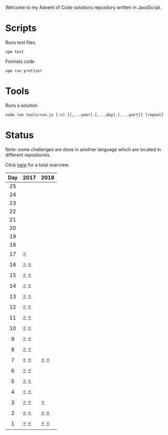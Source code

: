 Welcome to my Advent of Code solutions repository written in JavaScript.

# Scripts
Runs test files
```
npm test
```

Formats code
```
npm run prettier
```

# Tools
Runs a solution
```
node run tools/run.js [-v] [[,...year].[,...day].[,...part]] [repeat]
```

# Status

Note: some challenges are done in another language which are located in different repositories.

Click [here](https://github.com/aoktayd/adventofcode#overview) for a total overview.

Day | 2017 | 2018
:--:| :--- | :---
25 | |
24 | |
23 | |
22 | |
21 | |
20 | |
19 | |
18 | |
17 | [⭐][aoc_solution_2017_17_1] |
16 | [⭐][aoc_solution_2017_16_1] [⭐][aoc_solution_2017_16_2] |
15 | [⭐][aoc_solution_2017_15_1] [⭐][aoc_solution_2017_15_2] |
14 | [⭐][aoc_solution_2017_14_1] [⭐][aoc_solution_2017_14_2] |
13 | [⭐][aoc_solution_2017_13_1] [⭐][aoc_solution_2017_13_2] |
12 | [⭐][aoc_solution_2017_12_1] [⭐][aoc_solution_2017_12_2] |
11 | [⭐][aoc_solution_2017_11_1] [⭐][aoc_solution_2017_11_2] |
10 | [⭐][aoc_solution_2017_10_1] [⭐][aoc_solution_2017_10_2] |
9  | [⭐][aoc_solution_2017_9_1] [⭐][aoc_solution_2017_9_2] |
8  | [⭐][aoc_solution_2017_8_1] [⭐][aoc_solution_2017_8_2] |
7  | [⭐][aoc_solution_2017_7_1] [⭐][aoc_solution_2017_7_2] | [⭐][aoc_solution_2018_7_1] [⭐][aoc_solution_2018_7_2]
6  | [⭐][aoc_solution_2017_6_1] [⭐][aoc_solution_2017_6_2] |
5  | [⭐][aoc_solution_2017_5_1] [⭐][aoc_solution_2017_5_2] |
4  | [⭐][aoc_solution_2017_4_1] [⭐][aoc_solution_2017_4_2] |
3  | [⭐][aoc_solution_2017_3_1] [⭐][aoc_solution_2017_3_2] | [⭐][aoc_solution_2018_3_1]
2  | [⭐][aoc_solution_2017_2_1] [⭐][aoc_solution_2017_2_2] | [⭐][aoc_solution_2018_2_1] [⭐][aoc_solution_2018_2_2]
1  | [⭐][aoc_solution_2017_1_1] [⭐][aoc_solution_2017_1_2] | [⭐][aoc_solution_2018_1_1] [⭐][aoc_solution_2018_1_2]

[aoc]: https://adventofcode.com/
[aoc_solution_2015_1_1]: ./2015/day01/part1.js
[aoc_solution_2015_1_2]: ./2015/day01/part2.js
[aoc_solution_2015_2_1]: ./2015/day02/part1.js
[aoc_solution_2015_2_2]: ./2015/day02/part2.js
[aoc_solution_2015_3_1]: ./2015/day03/part1.js
[aoc_solution_2015_3_2]: ./2015/day03/part2.js
[aoc_solution_2015_4_1]: ./2015/day04/part1.js
[aoc_solution_2015_4_2]: ./2015/day04/part2.js
[aoc_solution_2015_5_1]: ./2015/day05/part1.js
[aoc_solution_2015_5_2]: ./2015/day05/part2.js
[aoc_solution_2015_6_1]: ./2015/day06/part1.js
[aoc_solution_2015_6_2]: ./2015/day06/part2.js
[aoc_solution_2015_7_1]: ./2015/day07/part1.js
[aoc_solution_2015_7_2]: ./2015/day07/part2.js
[aoc_solution_2015_8_1]: ./2015/day08/part1.js
[aoc_solution_2015_8_2]: ./2015/day08/part2.js
[aoc_solution_2015_9_1]: ./2015/day09/part1.js
[aoc_solution_2015_9_2]: ./2015/day09/part2.js
[aoc_solution_2015_10_1]: ./2015/day10/part1.js
[aoc_solution_2015_10_2]: ./2015/day10/part2.js
[aoc_solution_2015_11_1]: ./2015/day11/part1.js
[aoc_solution_2015_11_2]: ./2015/day11/part2.js
[aoc_solution_2015_12_1]: ./2015/day12/part1.js
[aoc_solution_2015_12_2]: ./2015/day12/part2.js
[aoc_solution_2015_13_1]: ./2015/day13/part1.js
[aoc_solution_2015_13_2]: ./2015/day13/part2.js
[aoc_solution_2015_14_1]: ./2015/day14/part1.js
[aoc_solution_2015_14_2]: ./2015/day14/part2.js
[aoc_solution_2015_15_1]: ./2015/day15/part1.js
[aoc_solution_2015_15_2]: ./2015/day15/part2.js
[aoc_solution_2015_16_1]: ./2015/day16/part1.js
[aoc_solution_2015_16_2]: ./2015/day16/part2.js
[aoc_solution_2015_17_1]: ./2015/day17/part1.js
[aoc_solution_2015_17_2]: ./2015/day17/part2.js
[aoc_solution_2015_18_1]: ./2015/day18/part1.js
[aoc_solution_2015_18_2]: ./2015/day18/part2.js
[aoc_solution_2015_19_1]: ./2015/day19/part1.js
[aoc_solution_2015_19_2]: ./2015/day19/part2.js
[aoc_solution_2015_20_1]: ./2015/day20/part1.js
[aoc_solution_2015_20_2]: ./2015/day20/part2.js
[aoc_solution_2015_21_1]: ./2015/day21/part1.js
[aoc_solution_2015_21_2]: ./2015/day21/part2.js
[aoc_solution_2015_22_1]: ./2015/day22/part1.js
[aoc_solution_2015_22_2]: ./2015/day22/part2.js
[aoc_solution_2015_23_1]: ./2015/day23/part1.js
[aoc_solution_2015_23_2]: ./2015/day23/part2.js
[aoc_solution_2015_24_1]: ./2015/day24/part1.js
[aoc_solution_2015_24_2]: ./2015/day24/part2.js
[aoc_solution_2015_25_1]: ./2015/day25/part1.js
[aoc_solution_2015_25_2]: ./2015/day25/part2.js
[aoc_solution_2016_1_1]: ./2016/day01/part1.js
[aoc_solution_2016_1_2]: ./2016/day01/part2.js
[aoc_solution_2016_2_1]: ./2016/day02/part1.js
[aoc_solution_2016_2_2]: ./2016/day02/part2.js
[aoc_solution_2016_3_1]: ./2016/day03/part1.js
[aoc_solution_2016_3_2]: ./2016/day03/part2.js
[aoc_solution_2016_4_1]: ./2016/day04/part1.js
[aoc_solution_2016_4_2]: ./2016/day04/part2.js
[aoc_solution_2016_5_1]: ./2016/day05/part1.js
[aoc_solution_2016_5_2]: ./2016/day05/part2.js
[aoc_solution_2016_6_1]: ./2016/day06/part1.js
[aoc_solution_2016_6_2]: ./2016/day06/part2.js
[aoc_solution_2016_7_1]: ./2016/day07/part1.js
[aoc_solution_2016_7_2]: ./2016/day07/part2.js
[aoc_solution_2016_8_1]: ./2016/day08/part1.js
[aoc_solution_2016_8_2]: ./2016/day08/part2.js
[aoc_solution_2016_9_1]: ./2016/day09/part1.js
[aoc_solution_2016_9_2]: ./2016/day09/part2.js
[aoc_solution_2016_10_1]: ./2016/day10/part1.js
[aoc_solution_2016_10_2]: ./2016/day10/part2.js
[aoc_solution_2016_11_1]: ./2016/day11/part1.js
[aoc_solution_2016_11_2]: ./2016/day11/part2.js
[aoc_solution_2016_12_1]: ./2016/day12/part1.js
[aoc_solution_2016_12_2]: ./2016/day12/part2.js
[aoc_solution_2016_13_1]: ./2016/day13/part1.js
[aoc_solution_2016_13_2]: ./2016/day13/part2.js
[aoc_solution_2016_14_1]: ./2016/day14/part1.js
[aoc_solution_2016_14_2]: ./2016/day14/part2.js
[aoc_solution_2016_15_1]: ./2016/day15/part1.js
[aoc_solution_2016_15_2]: ./2016/day15/part2.js
[aoc_solution_2016_16_1]: ./2016/day16/part1.js
[aoc_solution_2016_16_2]: ./2016/day16/part2.js
[aoc_solution_2016_17_1]: ./2016/day17/part1.js
[aoc_solution_2016_17_2]: ./2016/day17/part2.js
[aoc_solution_2016_18_1]: ./2016/day18/part1.js
[aoc_solution_2016_18_2]: ./2016/day18/part2.js
[aoc_solution_2016_19_1]: ./2016/day19/part1.js
[aoc_solution_2016_19_2]: ./2016/day19/part2.js
[aoc_solution_2016_20_1]: ./2016/day20/part1.js
[aoc_solution_2016_20_2]: ./2016/day20/part2.js
[aoc_solution_2016_21_1]: ./2016/day21/part1.js
[aoc_solution_2016_21_2]: ./2016/day21/part2.js
[aoc_solution_2016_22_1]: ./2016/day22/part1.js
[aoc_solution_2016_22_2]: ./2016/day22/part2.js
[aoc_solution_2016_23_1]: ./2016/day23/part1.js
[aoc_solution_2016_23_2]: ./2016/day23/part2.js
[aoc_solution_2016_24_1]: ./2016/day24/part1.js
[aoc_solution_2016_24_2]: ./2016/day24/part2.js
[aoc_solution_2016_25_1]: ./2016/day25/part1.js
[aoc_solution_2016_25_2]: ./2016/day25/part2.js
[aoc_solution_2017_1_1]: ./2017/day01/part1.js
[aoc_solution_2017_1_2]: ./2017/day01/part2.js
[aoc_solution_2017_2_1]: ./2017/day02/part1.js
[aoc_solution_2017_2_2]: ./2017/day02/part2.js
[aoc_solution_2017_3_1]: ./2017/day03/part1.js
[aoc_solution_2017_3_2]: ./2017/day03/part2.js
[aoc_solution_2017_4_1]: ./2017/day04/part1.js
[aoc_solution_2017_4_2]: ./2017/day04/part2.js
[aoc_solution_2017_5_1]: ./2017/day05/part1.js
[aoc_solution_2017_5_2]: ./2017/day05/part2.js
[aoc_solution_2017_6_1]: ./2017/day06/part1.js
[aoc_solution_2017_6_2]: ./2017/day06/part2.js
[aoc_solution_2017_7_1]: ./2017/day07/part1.js
[aoc_solution_2017_7_2]: ./2017/day07/part2.js
[aoc_solution_2017_8_1]: ./2017/day08/part1.js
[aoc_solution_2017_8_2]: ./2017/day08/part2.js
[aoc_solution_2017_9_1]: ./2017/day09/part1.js
[aoc_solution_2017_9_2]: ./2017/day09/part2.js
[aoc_solution_2017_10_1]: ./2017/day10/part1.js
[aoc_solution_2017_10_2]: ./2017/day10/part2.js
[aoc_solution_2017_11_1]: ./2017/day11/part1.js
[aoc_solution_2017_11_2]: ./2017/day11/part2.js
[aoc_solution_2017_12_1]: ./2017/day12/part1.js
[aoc_solution_2017_12_2]: ./2017/day12/part2.js
[aoc_solution_2017_13_1]: ./2017/day13/part1.js
[aoc_solution_2017_13_2]: ./2017/day13/part2.js
[aoc_solution_2017_14_1]: ./2017/day14/part1.js
[aoc_solution_2017_14_2]: ./2017/day14/part2.js
[aoc_solution_2017_15_1]: ./2017/day15/part1.js
[aoc_solution_2017_15_2]: ./2017/day15/part2.js
[aoc_solution_2017_16_1]: ./2017/day16/part1.js
[aoc_solution_2017_16_2]: ./2017/day16/part2.js
[aoc_solution_2017_17_1]: ./2017/day17/part1.js
[aoc_solution_2017_17_2]: ./2017/day17/part2.js
[aoc_solution_2017_18_1]: ./2017/day18/part1.js
[aoc_solution_2017_18_2]: ./2017/day18/part2.js
[aoc_solution_2017_19_1]: ./2017/day19/part1.js
[aoc_solution_2017_19_2]: ./2017/day19/part2.js
[aoc_solution_2017_20_1]: ./2017/day20/part1.js
[aoc_solution_2017_20_2]: ./2017/day20/part2.js
[aoc_solution_2017_21_1]: ./2017/day21/part1.js
[aoc_solution_2017_21_2]: ./2017/day21/part2.js
[aoc_solution_2017_22_1]: ./2017/day22/part1.js
[aoc_solution_2017_22_2]: ./2017/day22/part2.js
[aoc_solution_2017_23_1]: ./2017/day23/part1.js
[aoc_solution_2017_23_2]: ./2017/day23/part2.js
[aoc_solution_2017_24_1]: ./2017/day24/part1.js
[aoc_solution_2017_24_2]: ./2017/day24/part2.js
[aoc_solution_2017_25_1]: ./2017/day25/part1.js
[aoc_solution_2017_25_2]: ./2017/day25/part2.js
[aoc_solution_2018_1_1]: ./2018/day01/part1.js
[aoc_solution_2018_1_2]: ./2018/day01/part2.js
[aoc_solution_2018_2_1]: ./2018/day02/part1.js
[aoc_solution_2018_2_2]: ./2018/day02/part2.js
[aoc_solution_2018_3_1]: ./2018/day03/part1.js
[aoc_solution_2018_3_2]: ./2018/day03/part2.js
[aoc_solution_2018_4_1]: ./2018/day04/part1.js
[aoc_solution_2018_4_2]: ./2018/day04/part2.js
[aoc_solution_2018_5_1]: ./2018/day05/part1.js
[aoc_solution_2018_5_2]: ./2018/day05/part2.js
[aoc_solution_2018_6_1]: ./2018/day06/part1.js
[aoc_solution_2018_6_2]: ./2018/day06/part2.js
[aoc_solution_2018_7_1]: ./2018/day07/part1.js
[aoc_solution_2018_7_2]: ./2018/day07/part2.js
[aoc_solution_2018_8_1]: ./2018/day08/part1.js
[aoc_solution_2018_8_2]: ./2018/day08/part2.js
[aoc_solution_2018_9_1]: ./2018/day09/part1.js
[aoc_solution_2018_9_2]: ./2018/day09/part2.js
[aoc_solution_2018_10_1]: ./2018/day10/part1.js
[aoc_solution_2018_10_2]: ./2018/day10/part2.js
[aoc_solution_2018_11_1]: ./2018/day11/part1.js
[aoc_solution_2018_11_2]: ./2018/day11/part2.js
[aoc_solution_2018_12_1]: ./2018/day12/part1.js
[aoc_solution_2018_12_2]: ./2018/day12/part2.js
[aoc_solution_2018_13_1]: ./2018/day13/part1.js
[aoc_solution_2018_13_2]: ./2018/day13/part2.js
[aoc_solution_2018_14_1]: ./2018/day14/part1.js
[aoc_solution_2018_14_2]: ./2018/day14/part2.js
[aoc_solution_2018_15_1]: ./2018/day15/part1.js
[aoc_solution_2018_15_2]: ./2018/day15/part2.js
[aoc_solution_2018_16_1]: ./2018/day16/part1.js
[aoc_solution_2018_16_2]: ./2018/day16/part2.js
[aoc_solution_2018_17_1]: ./2018/day17/part1.js
[aoc_solution_2018_17_2]: ./2018/day17/part2.js
[aoc_solution_2018_18_1]: ./2018/day18/part1.js
[aoc_solution_2018_18_2]: ./2018/day18/part2.js
[aoc_solution_2018_19_1]: ./2018/day19/part1.js
[aoc_solution_2018_19_2]: ./2018/day19/part2.js
[aoc_solution_2018_20_1]: ./2018/day20/part1.js
[aoc_solution_2018_20_2]: ./2018/day20/part2.js
[aoc_solution_2018_21_1]: ./2018/day21/part1.js
[aoc_solution_2018_21_2]: ./2018/day21/part2.js
[aoc_solution_2018_22_1]: ./2018/day22/part1.js
[aoc_solution_2018_22_2]: ./2018/day22/part2.js
[aoc_solution_2018_23_1]: ./2018/day23/part1.js
[aoc_solution_2018_23_2]: ./2018/day23/part2.js
[aoc_solution_2018_24_1]: ./2018/day24/part1.js
[aoc_solution_2018_24_2]: ./2018/day24/part2.js
[aoc_solution_2018_25_1]: ./2018/day25/part1.js
[aoc_solution_2018_25_2]: ./2018/day25/part2.js
